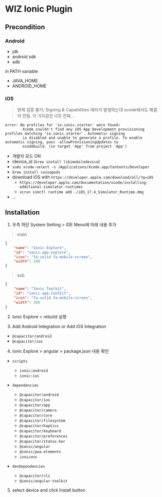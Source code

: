 # WIZ Ionic Plugin

## Precondition

### Android

- jdk
- android sdk
- adb

in PATH variable

- JAVA_HOME
- ANDROID_HOME

### iOS

> 현재 검증 불가; Signing & Capabilities 에러가 발생하는데 xcode에서도 해결이 안됨. 이 거지같은 iOS 진짜...

```
error: No profiles for 'io.ionic.starter' were found:
        Xcode couldn't find any iOS App Development provisioning profiles matching 'io.ionic.starter'. Automatic signing
        is disabled and unable to generate a profile. To enable automatic signing, pass -allowProvisioningUpdates to
        xcodebuild. (in target 'App' from project 'App')
```

- 개발자 모드 ON
- idevice_id (`brew install libimobiledevice`)
- `sudo xcode-select -s /Applications/Xcode.app/Contents/Developer`
- `brew install cocoapods`
- download iOS with `https://developer.apple.com/download/all/?q=iOS`
  - `https://developer.apple.com/documentation/xcode/installing-additional-simulator-runtimes`
  - `xcrun simctl runtime add ./iOS_17.4_Simulator_Runtime.dmg`
- ...

## Installation

1. 우측 하단 System Setting > IDE Menu에 아래 내용 추가

> main

```json
{
    "name": "Ionic Explore",
    "id": "ionic.app.explore",
    "icon": "fa-solid fa-mobile-screen",
    "width": 240
}
```

> sub

```json
{
    "name": "Ionic Toolkit",
    "id": "ionic.app.toolkit",
    "icon": "fa-solid fa-mobile-screen",
    "width": 300
}
```

2. Ionic Explore > rebuild 실행

3. Add Android Integration or Add iOS Integration

- `@capacitor/android`
- `@capacitor/ios`

4. Ionic Explore > angular > package.json 내용 확인

- `scripts`
  - `ionic:android`
  - `ionic:ios`

- `dependencies`
  - `@capacitor/android`
  - `@capacitor/ios`
  - `@capacitor/app`
  - `@capacitor/camera`
  - `@capacitor/core`
  - `@capacitor/filesystem`
  - `@capacitor/haptics`
  - `@capacitor/keyboard`
  - `@capacitor/preferences`
  - `@capacitor/status-bar`
  - `@ionic/angular`
  - `@ionic/pwa-elements`
  - `ionicons`

- `devDependencies`
  - `@capacitor/cli`
  - `@ionic/angular-toolkit`

5. select device and click Install button
